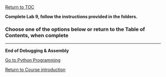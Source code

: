 <a href="https://github.com/CyberTrainingUSAF/06-Debugging-Assembly/blob/master/00-Table-of-Contents.md" rel="Return to TOC"> Return to TOC </a>

**Complete Lab 9, follow the instructions provided in the folders.**

### Choose one of the options below or return to the Table of Contents, when complete

---
**End of Debugging & Assembly**

<a href="https://github.com/CyberTrainingUSAF/06-Debugging-Assembly/tree/master/ASM_Handouts" rel="Go to Python "> Go to Python Programming </a>

<a href="https://github.com/CyberTrainingUSAF/01-Course-Introduction-and-setup/blob/master/README.md" rel="Return to Course Introduction"> Return to Course introduction </a>
